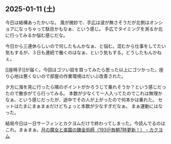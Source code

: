 ## 2025-01-11 (土)

今日は結構あったかいな。
風が微妙で、手広は波が無さそうだが北側はオンショアになっちゃって駄目かもなぁ、という感じ。
手広でタイミングを測るか北に行ってみるか悩む感じだな。

今日から三連休らしいので何したもんかなぁ、と悩む。混むから仕事をしてたい気もするが、３日も連続で働くのはなぁ、という気もする。どうしたもんかねぇ。

[[座椅子]]が届く。今回はゴツい奴を買ってみたら思った以上にゴツかった。座り心地は悪くないので部屋の作業環境はだいぶ改善された。

夕方に海を見に行ったら隣のポイントがかろうじて乗れそうか？という感じだったので散歩がてら行ってみる。
本数が少なくて一人入ってたのでこれは無理かなぁ、という感じだったが、途中でその人が上がったので何本かは乗れた。
セットはたまにまぁまぁだけどちょっと本数が少なすぎだなぁ。
まぁ運動にはなった。

結局今日は一日サーフィンとカクヨムだけで終わってしまった。今読んでるのはこれ。まぁまぁ。[月の魔女と楽園の錬金術師（193＠毎朝7時更新！） - カクヨム](https://kakuyomu.jp/works/16817330664974922093)